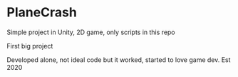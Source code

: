 # PlaneCrash
Simple project in Unity, 2D game, only scripts in this repo


First big project

Developed alone, not ideal code but it worked, started to love game dev.
Est 2020
